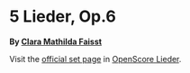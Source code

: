 
# 5 Lieder, Op.6

__By [Clara Mathilda Faisst](..)__

Visit the [official set page] in [OpenScore Lieder].

[official set page]: https://musescore.com/openscore-lieder-corpus/sets/5104226
[OpenScore Lieder]: https://musescore.com/openscore-lieder-corpus
